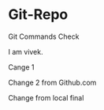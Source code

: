 # Git-Repo
Git Commands Check


I am vivek.

Cange 1

Change 2 from Github.com


Change from local final


